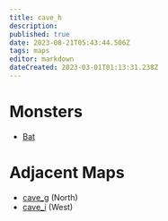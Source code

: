 ```yaml
---
title: cave_h
description: 
published: true
date: 2023-08-21T05:43:44.506Z
tags: maps
editor: markdown
dateCreated: 2023-03-01T01:13:31.238Z
---
```


# Monsters
 * [Bat](/monsters/bat)

# Adjacent Maps
 * [cave_g](/maps/cave_g) (North)
 * [cave_i](/maps/cave_i) (West)

